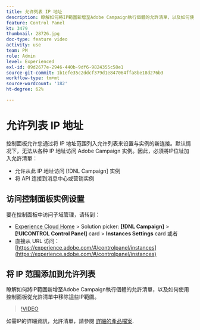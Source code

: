 ```yaml
---
title: 允许列表 IP 地址
description: 瞭解如何將IP範圍新增至Adobe Campaign執行個體的允許清單，以及如何使用控制面板從允許清單中移除這些IP範圍。
feature: Control Panel
kt: 3479
thumbnail: 28726.jpg
doc-type: feature video
activity: use
team: PM
role: Admin
level: Experienced
exl-id: 09d2677e-2946-440b-9df6-9824355c58e1
source-git-commit: 1b1efe35c2ddcf379d1e847064ffa8be18d276b3
workflow-type: tm+mt
source-wordcount: '182'
ht-degree: 62%

---
```


# 允许列表 IP 地址

控制面板允许您通过将 IP 地址范围列入允许列表来设置与实例的新连接。默认情况下，无法从各种 IP 地址访问 Adobe Campaign 实例。因此，必須將IP位址加入允許清單：

* 允许从此 IP 地址访问 [!DNL Campaign] 实例
* 将 API 连接到消息中心或营销实例

## 访问控制面板实例设置

要在控制面板中访问子域管理，请转到：

* [Experience Cloud Home](https://experience.adobe.com/#/home) > Solution picker: **[!DNL Campaign]** > **[!UICONTROL Control Panel]** card > **Instances Settings** card
或者
* 直接从 URL 访问：[https://experience.adobe.com/#/controlpanel/instances](https://experience.adobe.com/#/controlpanel/instances)

## 将 IP 范围添加到允许列表

瞭解如何將IP範圍新增至Adobe Campaign執行個體的允許清單，以及如何使用控制面板從允許清單中移除這些IP範圍。

>[!VIDEO](https://video.tv.adobe.com/v/28726?quality=12&learn=0n)

如需IP的詳細資訊，允許清單，請參閱 [詳細的產品檔案](https://experienceleague.adobe.com/docs/control-panel/using/sftp-management/ip-range-allow-listing.html?lang=zh-Hans).
